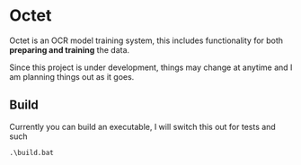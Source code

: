 # Octet

Octet is an OCR model training system, this includes functionality for both **preparing and training** the data.

Since this project is under development, things may change at anytime and I am planning things out as it goes.

## Build

Currently you can build an executable, I will switch this out for tests and such

```console
.\build.bat
```
